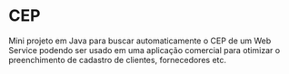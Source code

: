 # CEP
 Mini projeto em Java para buscar automaticamente o CEP de um Web Service podendo ser usado em uma aplicação comercial para otimizar o preenchimento de cadastro de clientes, fornecedores etc.
